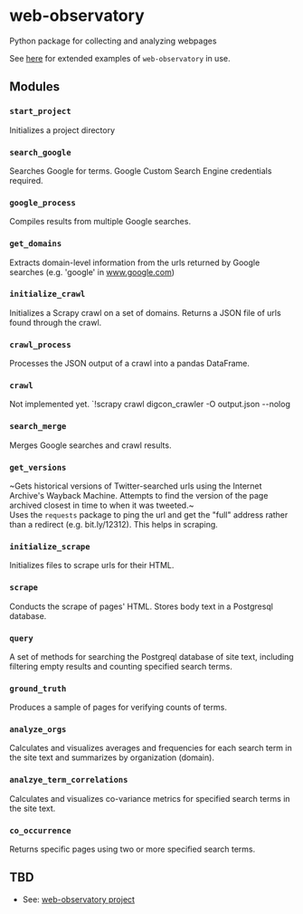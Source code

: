 # web-observatory
Python package for collecting and analyzing webpages

See [here](https://github.com/ericnost/digital_conservation) for extended examples of `web-observatory` in use.

## Modules
### `start_project`
Initializes a project directory

### `search_google`
Searches Google for terms. Google Custom Search Engine credentials required.

### `google_process`
Compiles results from multiple Google searches.

### `get_domains`
Extracts domain-level information from the urls returned by Google searches (e.g. 'google' in www.google.com)

### `initialize_crawl`
Initializes a Scrapy crawl on a set of domains. Returns a JSON file of urls found through the crawl.

### `crawl_process`
Processes the JSON output of a crawl into a pandas DataFrame.

### `crawl`
Not implemented yet. 
`!scrapy crawl digcon_crawler -O output.json --nolog

### `search_merge`
Merges Google searches and crawl results.

### `get_versions`
~Gets historical versions of Twitter-searched urls using the Internet Archive's Wayback Machine. Attempts to find the version of the page archived closest in time to when it was tweeted.~ \
Uses the `requests` package to ping the url and get the "full" address rather than a redirect (e.g. bit.ly/12312). This helps in scraping.

### `initialize_scrape`
Initializes files to scrape urls for their HTML.

### `scrape`
Conducts the scrape of pages' HTML. Stores body text in a Postgresql database. 

### `query`
A set of methods for searching the Postgreql database of site text, including filtering empty results and counting specified search terms.

### `ground_truth`
Produces a sample of pages for verifying counts of terms.

### `analyze_orgs`
Calculates and visualizes averages and frequencies for each search term in the site text and summarizes by organization (domain).

### `analzye_term_correlations`
Calculates and visualizes co-variance metrics for specified search terms in the site text. 

### `co_occurrence`
Returns specific pages using two or more specified search terms.

## TBD
- See: [web-observatory project](https://github.com/users/ericnost/projects/3/views/1)
